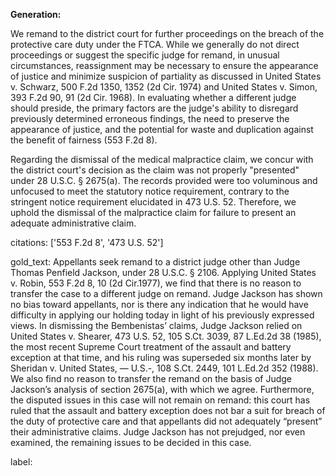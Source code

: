 **Generation:**

We remand to the district court for further proceedings on the breach of the protective care duty under the FTCA. While we generally do not direct proceedings or suggest the specific judge for remand, in unusual circumstances, reassignment may be necessary to ensure the appearance of justice and minimize suspicion of partiality as discussed in United States v. Schwarz, 500 F.2d 1350, 1352 (2d Cir. 1974) and United States v. Simon, 393 F.2d 90, 91 (2d Cir. 1968). In evaluating whether a different judge should preside, the primary factors are the judge's ability to disregard previously determined erroneous findings, the need to preserve the appearance of justice, and the potential for waste and duplication against the benefit of fairness (553 F.2d 8).

Regarding the dismissal of the medical malpractice claim, we concur with the district court's decision as the claim was not properly "presented" under 28 U.S.C. § 2675(a). The records provided were too voluminous and unfocused to meet the statutory notice requirement, contrary to the stringent notice requirement elucidated in 473 U.S. 52. Therefore, we uphold the dismissal of the malpractice claim for failure to present an adequate administrative claim.

citations: ['553 F.2d 8', '473 U.S. 52']

gold_text: Appellants seek remand to a district judge other than Judge Thomas Penfield Jackson, under 28 U.S.C. § 2106. Applying United States v. Robin, 553 F.2d 8, 10 (2d Cir.1977), we find that there is no reason to transfer the case to a different judge on remand. Judge Jackson has shown no bias toward appellants, nor is there any indication that he would have difficulty in applying our holding today in light of his previously expressed views. In dismissing the Bembenistas’ claims, Judge Jackson relied on United States v. Shearer, 473 U.S. 52, 105 S.Ct. 3039, 87 L.Ed.2d 38 (1985), the most recent Supreme Court treatment of the assault and battery exception at that time, and his ruling was superseded six months later by Sheridan v. United States, — U.S.-, 108 S.Ct. 2449, 101 L.Ed.2d 352 (1988). We also find no reason to transfer the remand on the basis of Judge Jackson’s analysis of section 2675(a), with which we agree. Furthermore, the disputed issues in this case will not remain on remand: this court has ruled that the assault and battery exception does not bar a suit for breach of the duty of protective care and that appellants did not adequately “present” their administrative claims. Judge Jackson has not prejudged, nor even examined, the remaining issues to be decided in this case.

label: 